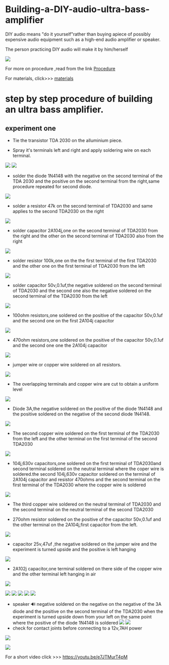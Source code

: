 # Building-a-DIY-audio-ultra-bass-amplifier

DIY audio means "do it yourself"rather than buying apiece of possibly expensive audio equipment such as a high-end audio amplifier or speaker.

The person practicing DIY audio will make it by him/herself

![](Images/crosscheck.png)

For more on procedure ,read from the link 
[Procedure](procedure.md)

For materials, click>>> [materials](Material-details.csv)

# step by step procedure of building an ultra bass amplifier. 

## experiment one
- Tie the transistor TDA 2030 on the alluminium piece.

- Spray it's terminals left and right and apply soldering wire on each terminal.

![](Images/tyingTDA2030.png)
![](Images/Applysolder.png)

- solder the diode 1N4148 with the negative on the second terminal of the TDA 2030 and the positive on the second terminal from the right,same procedure repeated for second diode.

![](Images/solderdiode1N4148.png)


- solder a resistor 47k on the second terminal of TDA2030 and same applies to the second TDA2030 on the right

![](Images/Solderresistor47k.png)

- solder capacitor 2A104j,one on the second terminal of TDA2030 from the right and the other on the second terminal of TDA2030 also from the right

![](Images/solder2a104.png)

- solder resistor 100k,one on the the first terminal of the first TDA2030 and the other one on the first terminal of TDA2030 from the left

![](Images/resistor100k.png)

- solder capacitor 50v,0.1uf,the negative soldered on the second terminal of TDA2030 and the second one also the negative soldered on the second terminal of the TDA2030 from the left

![](Images/50v0.1uf.png)

- 100ohm resistors,one soldered on the positive of the capacitor 50v,0.1uf and the second one on the first 2A104j capacitor

![](Images/100ohmresistor.png)

- 470ohm resistors,one soldered on the positive of the capacitor 50v,0.1uf and the second one one the 2A104j capacitor

![](Images/470ohmresistor.png)

- jumper wire or copper wire soldered on all resistors.

![](Images/solderthecopperjrs.png)

- The overlapping terminals and copper wire are cut to obtain a uniform level

![](Images/cutoverlap.png)

- Diode 3A,the negative soldered on the positive of the diode 1N4148 and the positive soldered on the negative of the second diode 1N4148.

![](Images/diode3A.png)

- The second copper wire soldered on the first terminal of the TDA2030 from the left and the other terminal on the first terminal of the second TDA2030

![](Images/Anothercopperwire.png)

- 104j,630v capacitors,one soldered on the first terminal of TDA2030and second terminal soldered on the neutral terminal where the coper wire is soldered.the second 104j,630v capacitor soldered on the terminal of 2A104j capacitor and resistor 470ohms and the second terminal on the first terminal of the TDA2030 where the copper wire is soldered

![](Images/104j630v.png)

- The third copper wire soldered on the neutral terminal of TDA2030 and the second terminal on the neutral terminal of the second TDA2030

- 270ohm resistor soldered on the positive of the capacitor 50v,0.1uf and the other terminal on the 2A104j,first capacitor from the left.

![](Images/270ohmresistor.png)

- capacitor 25v,47uf ,the negative soldered on the jumper wire and the experiment is turned upside and the positive is left hanging

![](Images/capacitor25v47uf.png)

- 2A102j capacitor,one terminal soldered on there side of the copper wire and the other terminal left hanging in air

![](Images/2A102jcapacitor.png)

![](Images/anothercopwire3.png)
![](Images/crosscheck.png)
![](Images/positiveconegco.png)
![](Images/solderaudioline.png)
![](Images/powerline.png)

- speaker 🔊 negative soldered on the negative on the negative of the 3A diode and the positive on the second terminal of the TDA2030 when the experiment is turned upside down from your left on the same point where the positive of the diode 1N4148 is soldered
![](Images/speakersolder1.png) ![](Images/speakersolder2.png)
- check for contact joints before connecting to a 12v,7AH power

![](Images/connectpowersce.png)

![](Images/battery12v7AH.jpg)

For a short video click >>> 
https://youtu.be/e7JTMurT4pM
